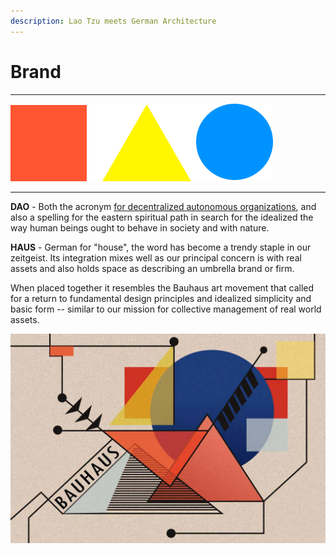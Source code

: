 ```yaml
---
description: Lao Tzu meets German Architecture
---
```


# Brand

****

![](../.gitbook/assets/logo.png)

****

**DAO** - Both the acronym [for decentralized autonomous organizations](https://en.wikipedia.org/wiki/Decentralized\_autonomous\_organization), and also a spelling for the eastern spiritual path in search for the idealized the way human beings ought to behave in society and with nature.

**HAUS** - German for "house", the word has become a trendy staple in our zeitgeist. Its integration mixes well as our principal concern is with real assets and also holds space as describing an umbrella brand or firm.

When placed together it resembles the Bauhaus art movement that called for a return to fundamental design principles and idealized simplicity and basic form -- similar to our mission for collective management of real world assets.

![](<../.gitbook/assets/image (2).png>)
